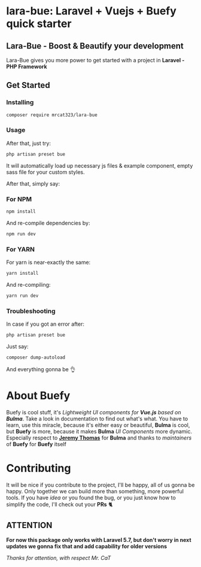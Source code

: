 # lara-bue: Laravel + Vuejs + Buefy quick starter
## Lara-Bue - Boost & Beautify your development
Lara-Bue gives you more power to get started with a project in **Laravel - PHP Framework**

## Get Started

### Installing
```BASH
composer require mrcat323/lara-bue
```
### Usage
After that, just try:
```BASH
php artisan preset bue
```
It will automatically load up necessary js files & example component, empty sass file for your custom styles.

After that, simply say:
### For NPM
```BASH
npm install
```
And re-compile dependencies by:
```BASH
npm run dev
```
### For YARN
For yarn is near-exactly the same:
```BASH
yarn install
```
And re-compiling:
```BASH
yarn run dev
```

### Troubleshooting
In case if you got an error after:
```BASH
php artisan preset bue
```
Just say:
```BASH
composer dump-autoload
```
And everything gonna be :ok_hand:

# About Buefy
Buefy is cool stuff, it's *Lightweight UI components for **Vue.js** based on **Bulma***. Take a look in documentation to find out what's what. You have to learn, use this miracle, because it's either easy or beautiful, **Bulma** is cool, but **Buefy** is more, because it makes **Bulma** *UI Components* more dynamic. Especially respect to [**Jeremy Thomas**](https://github.com/jgthms) for **Bulma** and thanks to *maintainers* of **Buefy** for **Buefy** itself

# Contributing
It will be nice if you contribute to the project, I'll be happy, all of us gonna be happy. Only together we can build more than something, more powerful tools. If you have *idea* or you found the bug, or you just know how to simplify the code, I'll check out your **PRs** :cat2:

## ATTENTION
**For now this package only works with Laravel 5.7, but don't worry in next updates we gonna fix that and add capability for older versions**

*Thanks for attention, with respect Mr. CaT*
